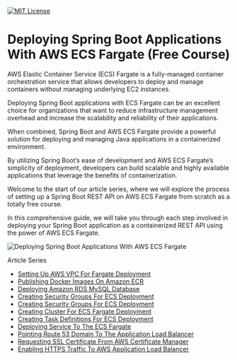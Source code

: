 [![MIT License](https://img.shields.io/badge/License-MIT-green.svg)](https://choosealicense.com/licenses/mit/)

# Deploying Spring Boot Applications With AWS ECS Fargate (Free Course)

AWS Elastic Container Service (ECS) Fargate is a fully-managed container orchestration service that allows developers to deploy and manage containers without managing underlying EC2 instances.

Deploying Spring Boot applications with ECS Fargate can be an excellent choice for organizations that want to reduce infrastructure management overhead and increase the scalability and reliability of their applications.

When combined, Spring Boot and AWS ECS Fargate provide a powerful solution for deploying and managing Java applications in a containerized environment.

By utilizing Spring Boot’s ease of development and AWS ECS Fargate’s simplicity of deployment, developers can build scalable and highly available applications that leverage the benefits of containerization.

Welcome to the start of our article series, where we will explore the process of setting up a Spring Boot REST API on AWS ECS Fargate from scratch as a totally free course.

In this comprehensive guide, we will take you through each step involved in deploying your Spring Boot application as a containerized REST API using the power of AWS ECS Fargate.

![Deploying Spring Boot Applications With AWS ECS Fargate](https://javatodev.com/wp-content/uploads/2023/07/aws_ecs_fargate_spring_boot_deployment.drawio-851x1024.png)

Article Series

- [Setting Up AWS VPC For Fargate Deployment](https://javatodev.com/setting-up-aws-vpc-for-fargate-deployment/)
- [Publishing Docker Images On Amazon ECR](https://javatodev.com/using-amazon-ecr-for-publishing-docker-images/)
- [Deploying Amazon RDS MySQL Database](https://javatodev.com/deploying-amazon-rds-mysql-database/)
- [Creating Security Groups For ECS Deployment](https://javatodev.com/creating-security-groups-for-ecs-deployment/)
- [Creating Security Groups For ECS Deployment](https://javatodev.com/creating-security-groups-for-ecs-deployment/)
- [Creating Cluster For ECS Fargate Deployment](https://javatodev.com/creating-ecs-cluster-for-fargate-deployment/)
- [Creating Task Definitions For ECS Deployment](https://javatodev.com/creating-task-definitions-for-ecs-deployment/)
- [Deploying Service To The ECS Fargate](https://javatodev.com/service-deployment-ecs-cluster/)
- [Pointing Route 53 Domain To The Application Load Balancer](https://javatodev.com/pointing-custom-domain-to-application-load-balancer-with-route-53/)
- [Requesting SSL Certificate From AWS Certificate Manager](https://javatodev.com/requesting-ssl-certificate-from-aws-certificate-manager/)
- [Enabling HTTPS Traffic To AWS Application Load Balancer](https://javatodev.com/enabling-https-traffic-to-aws-application-load-balancer/)
